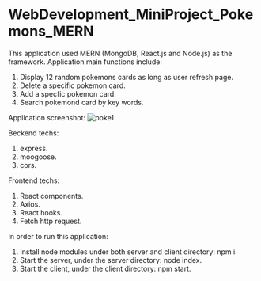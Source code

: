# WebDevelopment_MiniProject_Pokemons_MERN

This application used MERN (MongoDB, React.js and Node.js) as the framework. Application main functions include:
  1. Display 12 random pokemons cards as long as user refresh page.
  2. Delete a specific pokemon card.
  3. Add a specfic pokemon card.
  4. Search pokemond card by key words.
  
 Application screenshot:
 ![poke1](https://user-images.githubusercontent.com/93168873/211448497-9088cd50-0f36-4b33-9282-87acfa0509f0.jpg)

Beckend techs:
  1. express.
  2. moogoose.
  3. cors.
  
Frontend techs:
  1. React components.
  2. Axios.
  3. React hooks.
  4. Fetch http request.

In order to run this application:
  1. Install node modules under both server and client directory: npm i.
  2. Start the server, under the server directory: node index.
  3. Start the client, under the client directory: npm start.
